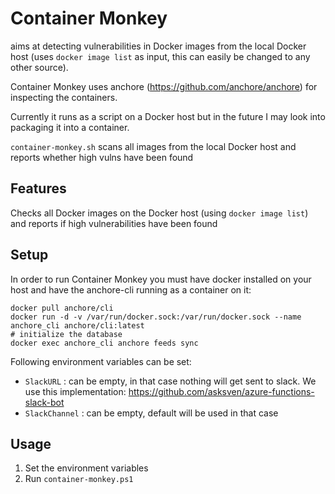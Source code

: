 # Container Monkey

aims at detecting vulnerabilities in Docker images from the local Docker host (uses `docker image list` as input, this can easily be changed to any other source).

Container Monkey uses anchore (https://github.com/anchore/anchore) for inspecting the containers. 

Currently it runs as a script on a Docker host but in the future I may look into packaging it into a container. 

`container-monkey.sh` scans all images from the local Docker host and reports whether high vulns have been found

## Features
Checks all Docker images on the Docker host (using `docker image list`) and reports if high vulnerabilities have been found

## Setup

In order to run Container Monkey you must have docker installed on your host and have the anchore-cli running as a container on it:

```
docker pull anchore/cli
docker run -d -v /var/run/docker.sock:/var/run/docker.sock --name anchore_cli anchore/cli:latest
# initialize the database
docker exec anchore_cli anchore feeds sync
```

Following environment variables can be set:
- `SlackURL`      : can be empty, in that case nothing will get sent to slack. We use this implementation: https://github.com/asksven/azure-functions-slack-bot
- `SlackChannel`  : can be empty, default will be used in that case



## Usage

1. Set the environment variables
2. Run `container-monkey.ps1`

